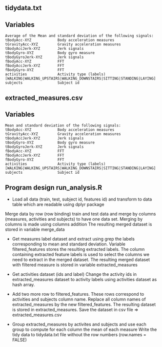 


tidydata.txt
-----------

Variables
---

    Average of the Mean and standard deviation of the following signals:
    tBodyAcc-XYZ            Body acceleration measures
    tGravityAcc-XYZ         Gravity acceleration measures
    tBodyAccJerk-XYZ        Jerk signals
    tBodyGyro-XYZ           Body gyro measure
    tBodyGyroJerk-XYZ       Jerk signals
    fBodyAcc-XYZ            FFT
    fBodyAccJerk-XYZ        FFT
    fBodyGyro-XYZ           FFT
    activities              Activity type (labels) [WALKING|WALKING_UPSTAIRS|WALKING_DOWNSTAIRS|SITTING|STANDING|LAYING]
    subjects                Subject id

extracted_measures.csv
-----------

Variables
---

    Mean and standard deviation of the following signals:
    tBodyAcc-XYZ            Body acceleration measures
    tGravityAcc-XYZ         Gravity acceleration measures
    tBodyAccJerk-XYZ        Jerk signals
    tBodyGyro-XYZ           Body gyro measure
    tBodyGyroJerk-XYZ       Jerk signals
    fBodyAcc-XYZ            FFT
    fBodyAccJerk-XYZ        FFT
    fBodyGyro-XYZ           FFT
    activities              Activity type (labels) [WALKING|WALKING_UPSTAIRS|WALKING_DOWNSTAIRS|SITTING|STANDING|LAYING]
    subjects                Subject id


Program design run_analysis.R 
-----------

- Load all data (train, test, subject id, features id)
and transform to data table which are readable using dplyr package

Merge data by row (row binding) train and test data 
and merge by columns (measures, activities and subjects) to have one data set.
Merging by columns is made using columns addition
The resulting merged dataset is stored in variable merge_data


- Get measures label dataset
and extract using grep the labels corresponding to mean and standard deviation.
Variable filtered_features stores the resulting extracted labels.
The column containing extracted feature labels is used to select the columns we need
to extract in the merged dataset.
The resulting merged dataset with filtered measure is stored in variable extracted_measures


- Get activities dataset (ids and label)
Change the activity ids in extracted_measures dataset to activity labels using activities dataset as hash array.


- Add two more row to filtered_features.
These rows correspond to activities and subjects column name.
Replace all column names of extracted_measures by the new filtered_features.
The resulting dataset is stored in extracted_measures.
Save the dataset in csv file => extracted_measures.csv


- Group extracted_measures by activites and subjects
and use each group to compute for each column the mean of each measure
Write the tidy data to tidydata.txt file without the row numbers (row.names = FALSE)
